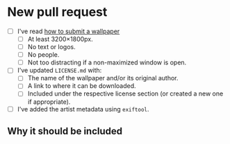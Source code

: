 # New pull request

- [ ] I've read [how to submit a wallpaper]
  - [ ] At least 3200×1800px.
  - [ ] No text or logos.
  - [ ] No people.
  - [ ] Not too distracting if a non-maximized window is open.
- [ ] I've updated `LICENSE.md` with:
  - [ ] The name of the wallpaper and/or its original author.
  - [ ] A link to where it can be downloaded.
  - [ ] Included under the respective license section (or created a new one if
  appropriate).
- [ ] I've added the artist metadata using `exiftool`.

## Why it should be included

[how to submit a wallpaper]: https://github.com/inigochoa/wallpapers#to-submit-a-wallpaper
